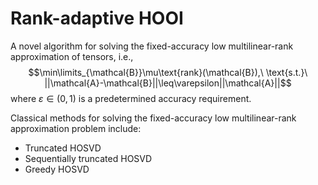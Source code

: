 # Rank-adaptive HOOI
A novel algorithm for solving the fixed-accuracy low multilinear-rank approximation of tensors, i.e., 
$$\min\limits_{\mathcal{B}}\mu\text{rank}(\mathcal{B}),\  \text{s.t.}\  ||\mathcal{A}-\mathcal{B}||\leq\varepsilon||\mathcal{A}||$$
where $\varepsilon\in(0,1)$ is a predetermined accuracy requirement.

Classical methods for solving the fixed-accuracy low multilinear-rank approximation problem include:
+ Truncated HOSVD
+ Sequentially truncated HOSVD
+ Greedy HOSVD
